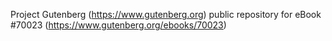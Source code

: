 Project Gutenberg (https://www.gutenberg.org) public repository for
eBook #70023 (https://www.gutenberg.org/ebooks/70023)

